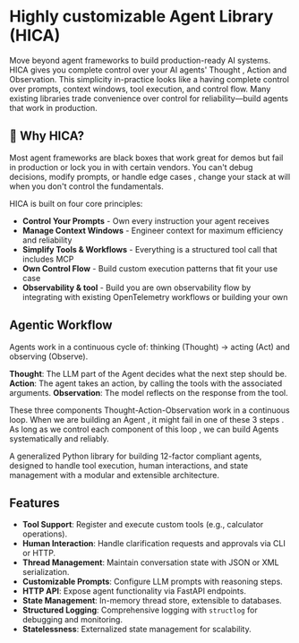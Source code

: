 # Highly customizable Agent Library (HICA)

Move beyond agent frameworks to build production-ready AI systems.
HICA gives you complete control over your AI agents' Thought , Action and Observation. This simplicity in-practice looks like a having complete control over prompts, context windows, tool execution, and control flow. Many existing libraries trade convenience over control for reliability—build agents that work in production.

## 🎯 Why HICA?

Most agent frameworks are black boxes that work great for demos but fail in production or lock you in with certain vendors. You can't debug decisions, modify prompts, or handle edge cases , change your stack at will when you don't control the fundamentals.

HICA is built on four core principles:

- **Control Your Prompts** - Own every instruction your agent receives
- **Manage Context Windows** - Engineer context for maximum efficiency and reliability  
- **Simplify Tools & Workflows** - Everything is a structured tool call that includes MCP 
- **Own Control Flow** - Build custom execution patterns that fit your use case
- **Observability & tool** - Build you are own observability flow by integrating with existing OpenTelemetry workflows or building your own

## Agentic Workflow
Agents work in a continuous cycle of: thinking (Thought) → acting (Act) and observing (Observe).

**Thought**: The LLM part of the Agent decides what the next step should be.
**Action**: The agent takes an action, by calling the tools with the associated arguments.
**Observation**: The model reflects on the response from the tool.

These three components Thought-Action-Observation work in a continuous loop. When we are building an Agent , it might fail in one of these 3 steps .
As long as we control each component of this loop , we can build Agents systematically and reliably.



A generalized Python library for building 12-factor compliant agents, designed to handle tool execution, human interactions, and state management with a modular and extensible architecture.

## Features
- **Tool Support**: Register and execute custom tools (e.g., calculator operations).
- **Human Interaction**: Handle clarification requests and approvals via CLI or HTTP.
- **Thread Management**: Maintain conversation state with JSON or XML serialization.
- **Customizable Prompts**: Configure LLM prompts with reasoning steps.
- **HTTP API**: Expose agent functionality via FastAPI endpoints.
- **State Management**: In-memory thread store, extensible to databases.
- **Structured Logging**: Comprehensive logging with `structlog` for debugging and monitoring.
- **Statelessness**: Externalized state management for scalability.

